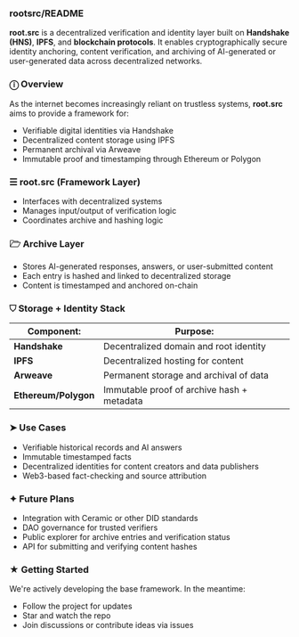### rootsrc/README

**root.src** is a decentralized verification and identity layer built on **Handshake (HNS)**, **IPFS**, and **blockchain protocols**. It enables cryptographically secure identity anchoring, content verification, and archiving of AI-generated or user-generated data across decentralized networks.

### ⓘ Overview
As the internet becomes increasingly reliant on trustless systems, **root.src** aims to provide a framework for:  

- Verifiable digital identities via Handshake
- Decentralized content storage using IPFS
- Permanent archival via Arweave
- Immutable proof and timestamping through Ethereum or Polygon

### ☰ root.src (Framework Layer)
- Interfaces with decentralized systems
- Manages input/output of verification logic
- Coordinates archive and hashing logic

### 🗁 Archive Layer
- Stores AI-generated responses, answers, or user-submitted content
- Each entry is hashed and linked to decentralized storage
- Content is timestamped and anchored on-chain

### ⛉ Storage + Identity Stack

| Component:        | Purpose:                                        |
|------------------|-------------------------------------------------|
| **Handshake**     | Decentralized domain and root identity         |
| **IPFS**          | Decentralized hosting for content              |
| **Arweave**       | Permanent storage and archival of data         |
| **Ethereum/Polygon** | Immutable proof of archive hash + metadata   |

### ➤ Use Cases

- Verifiable historical records and AI answers
- Immutable timestamped facts
- Decentralized identities for content creators and data publishers
- Web3-based fact-checking and source attribution

### ✦ Future Plans

- Integration with Ceramic or other DID standards
- DAO governance for trusted verifiers
- Public explorer for archive entries and verification status
- API for submitting and verifying content hashes

### ★ Getting Started

We're actively developing the base framework. In the meantime:    

- Follow the project for updates
- Star and watch the repo
- Join discussions or contribute ideas via issues
